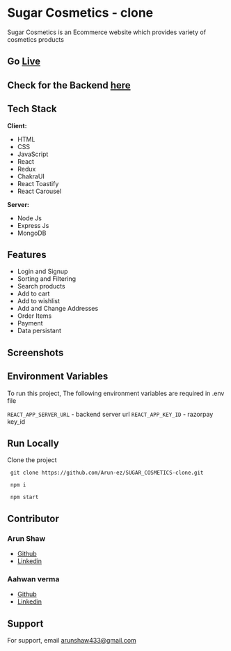 # Sugar Cosmetics - clone

Sugar Cosmetics is an Ecommerce website which provides variety of cosmetics products

## Go <a href="https://sugar-cosmetics-clone-seven.vercel.app"> Live </a>

## Check for the Backend <a href="https://github.com/Arun-ez/sugar_cosmetics_backend"> here </a>

## Tech Stack

**Client:** 
- HTML
- CSS
- JavaScript
- React
- Redux
- ChakraUI
- React Toastify
- React Carousel

**Server:**
- Node Js
- Express Js
- MongoDB

## Features

- Login and Signup
- Sorting and Filtering
- Search products
- Add to cart
- Add to wishlist
- Add and Change Addresses
- Order Items
- Payment
- Data persistant

## Screenshots

<!-- ![App Screenshot](https://qafgonqpxbvofaxwuamk.supabase.co/storage/v1/object/public/images/sugar_cosmetics_thumbs/sugar_1.png?t=2023-06-09T21%3A23%3A58.433Z) -->

<!-- ![App Screenshot](https://qafgonqpxbvofaxwuamk.supabase.co/storage/v1/object/public/images/sugar_cosmetics_thumbs/sugar_2.png)

![App Screenshot](https://qafgonqpxbvofaxwuamk.supabase.co/storage/v1/object/public/images/sugar_cosmetics_thumbs/sugar_10.png)

![App Screenshot](https://qafgonqpxbvofaxwuamk.supabase.co/storage/v1/object/public/images/sugar_cosmetics_thumbs/sugar_4.png)

![App Screenshot](https://qafgonqpxbvofaxwuamk.supabase.co/storage/v1/object/public/images/sugar_cosmetics_thumbs/sugar_6.png)

![App Screenshot](https://qafgonqpxbvofaxwuamk.supabase.co/storage/v1/object/public/images/sugar_cosmetics_thumbs/sugar_5.png)

![App Screenshot](https://qafgonqpxbvofaxwuamk.supabase.co/storage/v1/object/public/images/sugar_cosmetics_thumbs/sugar_3.png)

![App Screenshot](https://qafgonqpxbvofaxwuamk.supabase.co/storage/v1/object/public/images/sugar_cosmetics_thumbs/sugar_7.png)

![App Screenshot](https://qafgonqpxbvofaxwuamk.supabase.co/storage/v1/object/public/images/sugar_cosmetics_thumbs/sugar_8.png)

![App Screenshot](https://qafgonqpxbvofaxwuamk.supabase.co/storage/v1/object/public/images/sugar_cosmetics_thumbs/sugar_9.png) -->


## Environment Variables

To run this project, The following environment variables are required in .env file

`REACT_APP_SERVER_URL` - backend server url
`REACT_APP_KEY_ID` - razorpay key_id


## Run Locally

Clone the project

```  git clone https://github.com/Arun-ez/SUGAR_COSMETICS-clone.git  ```

```  npm i  ```

```  npm start  ```



## Contributor 

### Arun Shaw
- [Github](https://github.com/Arun-ez)
- [Linkedin](https://www.linkedin.com/in/arun-shaw-60ba64240)

### Aahwan verma
- [Github](https://github.com/Vaahwan)
- [Linkedin](https://www.linkedin.com/in/aahwan-verma-aa3903241/)


## Support

For support, email arunshaw433@gmail.com

